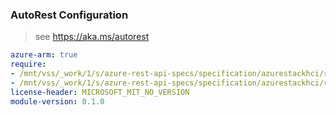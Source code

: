### AutoRest Configuration

> see https://aka.ms/autorest

``` yaml
azure-arm: true
require:
- /mnt/vss/_work/1/s/azure-rest-api-specs/specification/azurestackhci/resource-manager/Microsoft.AzureStackHCI/StackHCIVM/readme.md
- /mnt/vss/_work/1/s/azure-rest-api-specs/specification/azurestackhci/resource-manager/Microsoft.AzureStackHCI/StackHCIVM/readme.go.md
license-header: MICROSOFT_MIT_NO_VERSION
module-version: 0.1.0

```